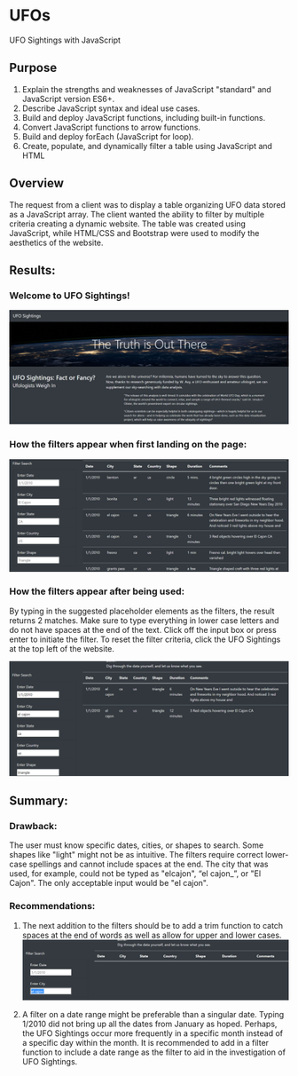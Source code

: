 # UFOs
UFO Sightings with JavaScript

## Purpose
1. Explain the strengths and weaknesses of JavaScript "standard" and JavaScript version ES6+.
2. Describe JavaScript syntax and ideal use cases.
3. Build and deploy JavaScript functions, including built-in functions.
4. Convert JavaScript functions to arrow functions.
5. Build and deploy forEach (JavaScript for loop).
6. Create, populate, and dynamically filter a table using JavaScript and HTML

## Overview 
The request from a client was to display a table organizing UFO data stored as a JavaScript array. The client wanted the ability to filter by multiple criteria creating a dynamic website.  The table was created using JavaScript, while HTML/CSS and Bootstrap were used to modify the aesthetics of the website. 

## Results:
### Welcome to UFO Sightings! 

![Pic 1](https://github.com/zhangkevq/UFOs/blob/main/static/images/top.PNG)

### How the filters appear when first landing on the page:
![Pic 2](https://github.com/zhangkevq/UFOs/blob/main/static/images/bottom.PNG)

### How the filters appear after being used: 
By typing in the suggested placeholder elements as the filters, the result returns 2 matches.  Make sure to type everything in lower case letters and do not have spaces at the end of the text.  Click off the input box or press enter to initiate the filter.  To reset the filter criteria, click the UFO Sightings at the top left of the website. 

![Pic 3](https://github.com/zhangkevq/UFOs/blob/main/static/images/working_filters.PNG)


## Summary: 

### Drawback:
The user must know specific dates, cities, or shapes to search.  Some shapes like "light" might not be as intuitive.  The filters require correct lower-case spellings and cannot include spaces at the end.  The city that was used, for example, could not be typed as "elcajon", “el cajon_”, or "El Cajon".  The only acceptable input would be "el cajon".

### Recommendations: 
1. The next addition to the filters should be to add a trim function to catch spaces at the end of words as well as allow for upper and lower cases.
![Pic 4](https://github.com/zhangkevq/UFOs/blob/main/static/images/trim.PNG)

2. A filter on a date range might be preferable than a singular date.  Typing 1/2010 did not bring up all the dates from January as hoped.  Perhaps, the UFO Sightings occur more frequently in a specific month instead of a specific day within the month.  It is recommended to add in a filter function to include a date range as the filter to aid in the investigation of UFO Sightings. 
